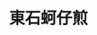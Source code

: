 ---
title: "東石蚵仔煎"
description: "東石蚵仔煎"
layout: shop
keywords:
  - 美食競賽
  - 台灣美食
  - 美食精選
datePublished: "2025-06-30"
dateModified: "2025-07-06"
city: "新北市"
district: "永和區"
address: "新北市永和區永平路159號"
phone: ""
geo: "25.00865557804342, 121.51078620570179"
google_map: "https://maps.app.goo.gl/HtU31fXjZG3p5Qqi6"
footinder: "https://footinder.com.tw/%E6%96%B0%E5%8C%97%E5%B8%82%E6%B0%B8%E5%92%8C%E5%8D%80/362045/"
official: ""
award:
  - name: "夜市王"
    year: "2024"
    entries:
      - nightMarket: "樂華夜市"
        food_type: "蚵仔煎"
        rank: "第九名"

---